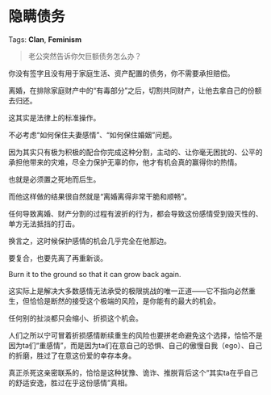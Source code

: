 # 隐瞒债务

Tags: **Clan**, **Feminism**

> 老公突然告诉你欠巨额债务怎么办？



你没有签字且没有用于家庭生活、资产配置的债务，你不需要承担赔偿。

离婚，在排除家庭财产中的“有毒部分”之后，切割共同财产，让他去拿自己的份额去归还。

这其实是法律上的标准操作。

不必考虑“如何保住夫妻感情”、“如何保住婚姻”问题。

因为其实只有极为积极的配合你完成这种分割，主动的、让你毫无困扰的、公平的承担他带来的灾难，尽全力保护无辜的你，他才有机会真的赢得你的热情。

也就是必须置之死地而后生。

而他这样做的结果很自然就是“离婚离得非常干脆和顺畅”。

任何导致离婚、财产分割的过程有波折的行为，都会导致这份感情受到毁灭性的、单方无法抵挡的打击。

换言之，这时候保护感情的机会几乎完全在他那边。

要复合，也要先离了再重新谈。

Burn it to the ground so that it can grow back again.

这实际上是解决大多数感情无法承受的极限挑战的唯一正道——它不指向必然重生，但恰恰是断然的接受这个极端的风险，是你能有的最大的机会。

任何别的扯淡都只会缩小、折损这个机会。

人们之所以宁可冒着折损感情断续重生的风险也要拼老命避免这个选择，恰恰不是因为ta们“重感情”，而是因为ta们在意自己的恐惧、自己的傲慢自我（ego）、自己的折磨，胜过了在意这份爱的幸存本身。

真正杀死这亲密联系的，恰恰是这种犹豫、诡诈、推脱背后这个“其实ta在乎自己的舒适安逸，胜过在乎这份感情”真相。




